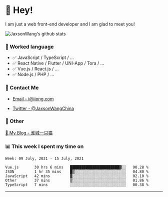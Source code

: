 # 👋 Hey!

I am just a web front-end developer and I am glad to meet you!

![JaxsonWang's github stats](https://github-readme-stats.vercel.app/api?username=JaxsonWang&&show_icons=true&&title_color=1abc9c&&icon_color=1abc9c)


### 📝 Worked language

- ✅ JavaScript / TypeScript / ...
- ✅ React Native / Flutter / UNI-App / Tora / ...
- ✅ Vue.js / React.js / ...
- ✅ Node.js / PHP / ...

### 📮 Contact Me

- [Email - i@iiong.com](mailto:i@iiong.com)

- [Twitter - @JaxsonWangChina](https://twitter.com/JaxsonWangChina)

### 🤪 Other

[📌 My Blog - 淮城一只猫](https://iiong.com)

### 📊 This week I spent my time on

<!--START_SECTION:waka-->
```text
Week: 09 July, 2021 - 15 July, 2021

Vue.js       30 hrs 6 mins   ██████████████████████▓░░   90.28 % 
JSON         1 hr 35 mins    █▒░░░░░░░░░░░░░░░░░░░░░░░   04.80 % 
JavaScript   42 mins         ▓░░░░░░░░░░░░░░░░░░░░░░░░   02.10 % 
Other        37 mins         ▒░░░░░░░░░░░░░░░░░░░░░░░░   01.86 % 
TypeScript   7 mins          ░░░░░░░░░░░░░░░░░░░░░░░░░   00.38 % 
```
<!--END_SECTION:waka-->

---
